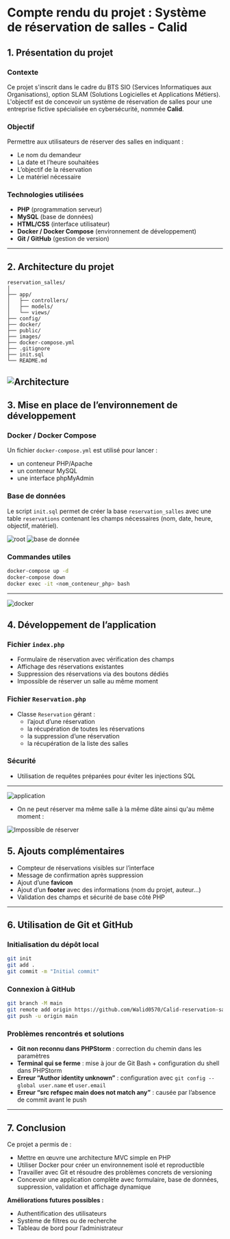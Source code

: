
# Compte rendu du projet : Système de réservation de salles - Calid

## 1. Présentation du projet

### Contexte
Ce projet s'inscrit dans le cadre du BTS SIO (Services Informatiques aux Organisations), option SLAM (Solutions Logicielles et Applications Métiers). L'objectif est de concevoir un système de réservation de salles pour une entreprise fictive spécialisée en cybersécurité, nommée **Calid**.

### Objectif
Permettre aux utilisateurs de réserver des salles en indiquant :
- Le nom du demandeur
- La date et l’heure souhaitées
- L’objectif de la réservation
- Le matériel nécessaire

### Technologies utilisées
- **PHP** (programmation serveur)
- **MySQL** (base de données)
- **HTML/CSS** (interface utilisateur)
- **Docker / Docker Compose** (environnement de développement)
- **Git / GitHub** (gestion de version)

---

## 2. Architecture du projet

```
reservation_salles/
│
├── app/
│   ├── controllers/
│   ├── models/
│   └── views/
├── config/
├── docker/
├── public/
├── images/
├── docker-compose.yml
├── .gitignore
├── init.sql
└── README.md
```
![Architecture](images/arborescence.png)
---

## 3. Mise en place de l’environnement de développement

### Docker / Docker Compose
Un fichier `docker-compose.yml` est utilisé pour lancer :
- un conteneur PHP/Apache
- un conteneur MySQL
- une interface phpMyAdmin



### Base de données
Le script `init.sql` permet de créer la base `reservation_salles` avec une table `reservations` contenant les champs nécessaires (nom, date, heure, objectif, matériel).

![root](images/root.png)
![base de donnée](images/bdd.png)

### Commandes utiles
```bash
docker-compose up -d
docker-compose down
docker exec -it <nom_conteneur_php> bash
```
---
![docker](images/docker.png)

## 4. Développement de l’application

### Fichier `index.php`
- Formulaire de réservation avec vérification des champs
- Affichage des réservations existantes
- Suppression des réservations via des boutons dédiés
- Impossible de réserver un salle au même moment

### Fichier `Reservation.php`
- Classe `Reservation` gérant :
    - l’ajout d’une réservation
    - la récupération de toutes les réservations
    - la suppression d’une réservation
    - la récupération de la liste des salles

### Sécurité
- Utilisation de requêtes préparées pour éviter les injections SQL

---

![application](images/accueil.png)

- On ne peut réserver ma même salle à la même dâte ainsi qu'au même moment :

![Impossible de réserver](images/réservation-impossible.png)

## 5. Ajouts complémentaires

- Compteur de réservations visibles sur l’interface
- Message de confirmation après suppression
- Ajout d’une **favicon**
- Ajout d’un **footer** avec des informations (nom du projet, auteur...)
- Validation des champs et sécurité de base côté PHP

---

## 6. Utilisation de Git et GitHub

### Initialisation du dépôt local
```bash
git init
git add .
git commit -m "Initial commit"
```

### Connexion à GitHub
```bash
git branch -M main
git remote add origin https://github.com/Walid0570/Calid-reservation-salles.git
git push -u origin main
```

### Problèmes rencontrés et solutions
- **Git non reconnu dans PHPStorm** : correction du chemin dans les paramètres
- **Terminal qui se ferme** : mise à jour de Git Bash + configuration du shell dans PHPStorm
- **Erreur “Author identity unknown”** : configuration avec `git config --global user.name` et `user.email`
- **Erreur “src refspec main does not match any”** : causée par l’absence de commit avant le push

---

## 7. Conclusion

Ce projet a permis de :
- Mettre en œuvre une architecture MVC simple en PHP
- Utiliser Docker pour créer un environnement isolé et reproductible
- Travailler avec Git et résoudre des problèmes concrets de versioning
- Concevoir une application complète avec formulaire, base de données, suppression, validation et affichage dynamique

**Améliorations futures possibles :**
- Authentification des utilisateurs
- Système de filtres ou de recherche
- Tableau de bord pour l’administrateur

